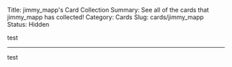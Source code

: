 Title: jimmy_mapp's Card Collection
Summary: See all of the cards that jimmy_mapp has collected!
Category: Cards
Slug: cards/jimmy_mapp
Status: Hidden

test

---
test